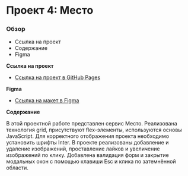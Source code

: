 # Проект 4: Место

### Обзор

* Ссылка на проект
* Содержание
* Figma

**Ссылка на проект**

* [Ссылка на проект в GitHub Pages](https://dariazhornik.github.io/mesto/)

**Figma**

* [Ссылка на макет в Figma](https://www.figma.com/file/StZjf8HnoeLdiXS7dYrLAh/JavaScript.-Sprint-4)

**Содержание**

В этой проектной работе представлен сервис Место. Реализована технология grid, присутствуют flex-элементы, используются основы JavaScript. 
Для корректного отображения проекта необходимо установить шрифты Inter. 
В проекте реализованы добавление и удаление изображений, проставление лайков и увеличение изображений по клику. 
Добавлена валидация форм и закрытие модальных окон с помощью клавиши Esc и клика по затемнённой области.